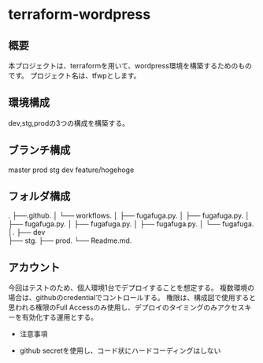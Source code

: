 # terraform-wordpress
## 概要
本プロジェクトは、terraformを用いて、wordpress環境を構築するためのものです。
プロジェクト名は、tfwpとします。

## 環境構成
dev,stg,prodの3つの構成を構築する。

## ブランチ構成

master
prod
stg
dev 
feature/hogehoge

## フォルダ構成

.
├──.github. 
│   └── workflows. 
│       ├── fugafuga.py. 
│       ├── fugafuga.py. 
│       ├── fugafuga.py. 
│       ├── fugafuga.py. 
│       ├── fugafuga.py. 
│       └── fugafuga. 
│. 
├── dev  
├── stg. 
├── prod. 
└── Readme.md. 

## アカウント
今回はテストのため、個人環境1台でデプロイすることを想定する。
複数環境の場合は、githubのcredentialでコントロールする。
権限は、構成図で使用すると思われる権限のFull Accessのみ使用し、デプロイのタイミングのみアクセスキーを有効化する運用とする。
* 注意事項
- github secretを使用し、コード状にハードコーディングはしない
